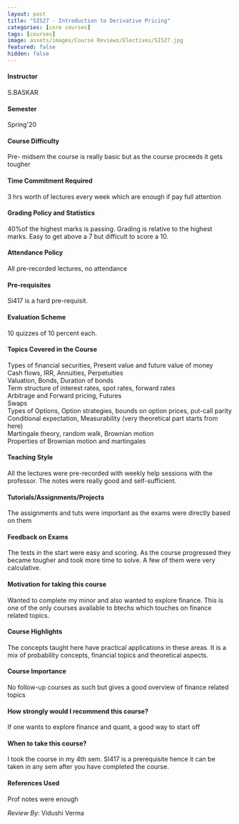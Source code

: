 ```yaml
---
layout: post
title: "SI527 - Introduction to Derivative Pricing"
categories: [core courses]
tags: [courses]
image: assets/images/Course Reviews/Electives/SI527.jpg
featured: false
hidden: false
---
```


#### Instructor
S.BASKAR

#### Semester
Spring'20

#### Course Difficulty
Pre- midsem the course is really basic but as the course proceeds it gets tougher

#### Time Commitment Required
3 hrs worth of lectures every week which are enough if pay full attention

#### Grading Policy and Statistics
40%of the highest marks is passing. Grading is relative to the highest marks. Easy to get above a 7 but difficult to score a 10.

#### Attendance Policy
All pre-recorded lectures, no attendance

#### Pre-requisites
Si417 is a hard pre-requisit.

#### Evaluation Scheme
10 quizzes of 10 percent each.

#### Topics Covered in the Course
Types of financial securities, Present value and future value of money  
Cash flows, IRR, Annuities, Perpetuities  
Valuation, Bonds, Duration of bonds  
Term structure of interest rates, spot rates, forward rates  
Arbitrage and Forward pricing, Futures  
Swaps  
Types of Options, Option strategies, bounds on option prices, put-call parity  
Conditional expectation, Measurability (very theoretical part starts from here)  
Martingale theory, random walk, Brownian motion  
Properties of Brownian motion and martingales

#### Teaching Style
All the lectures were pre-recorded with weekly help sessions with the professor. The notes were really good and self-sufficient.

#### Tutorials/Assignments/Projects
The assignments and tuts were important as the exams were directly based on them

#### Feedback on Exams
The tests in the start were easy and scoring. As the course progressed they became tougher and took more time to solve. A few of them were very calculative.

#### Motivation for taking this course
Wanted to complete my minor and also wanted to explore finance. This is one of the only courses available to btechs which touches on finance related topics.

#### Course Highlights
The concepts taught here have practical applications in these areas. It is a mix of probability concepts, financial topics and theoretical aspects.

#### Course Importance
No follow-up courses as such but gives a good overview of finance related topics

#### How strongly would I recommend this course?
If one wants to explore finance and quant, a good way to start off

#### When to take this course?
I took the course in my 4th sem. SI417 is a prerequisite hence it can be taken in any sem after you have completed the course.

#### References Used
Prof notes were enough

*Review By:* Vidushi Verma